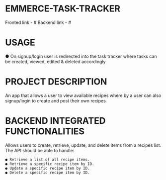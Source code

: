 # EMMERCE-TASK-TRACKER
Fronted link - # Backend link - #

# USAGE
● On signup/login user is redirected into the task tracker where tasks can be created, viewed, edited & deleted accordingly

# PROJECT DESCRIPTION
An app that allows a user to view available recipes where by a user can also signup/login to create and post their own recipes

# BACKEND INTEGRATED FUNCTIONALITIES
Allows users to create, retrieve, update, and delete items from a recipes list. The API should be able to handle:

    ● Retrieve a list of all recipe items.
    ● Retrieve a specific recipe item by ID.
    ● Update a specific recipe item by ID.
    ● Delete a specific recipe item by ID.
